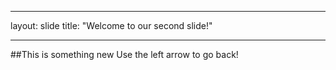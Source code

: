 ---
layout: slide
title: "Welcome to our second slide!"
___
##This is something new
Use the left arrow to go back!
